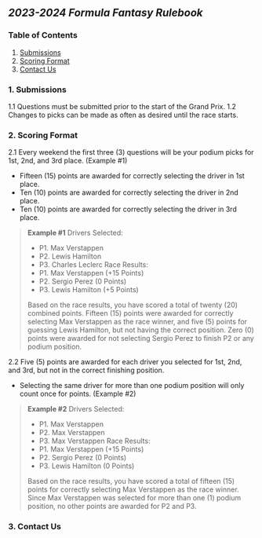 ## _2023-2024 Formula Fantasy Rulebook_

### Table of Contents
1. [Submissions](#1-submissions)
2. [Scoring Format](#2-scoring-format)
3. [Contact Us](#3-contact-us)

### 1. Submissions
1.1 Questions must be submitted prior to the start of the Grand Prix.
1.2 Changes to picks can be made as often as desired until the race starts.

### 2. Scoring Format
2.1 Every weekend the first three (3) questions will be your podium picks for 1st, 2nd, and 3rd place. (Example #1)
   - Fifteen (15) points are awarded for correctly selecting the driver in 1st place.
   - Ten (10) points are awarded for correctly selecting the driver in 2nd place.
   - Ten (10) points are awarded for correctly selecting the driver in 3rd place.

> **Example #1**
> Drivers Selected:
> - P1. Max Verstappen
> - P2. Lewis Hamilton
> - P3. Charles Leclerc
> Race Results:
> - P1. Max Verstappen (+15 Points)
> - P2. Sergio Perez (0 Points)
> - P3. Lewis Hamilton (+5 Points)
>
> Based on the race results, you have scored a total of twenty (20) combined points. Fifteen (15) points were awarded for correctly selecting Max Verstappen as the race winner, and five (5) points for guessing Lewis Hamilton, but not having the correct position. Zero (0) points were awarded for not selecting Sergio Perez to finish P2 or any podium position.

2.2 Five (5) points are awarded for each driver you selected for 1st, 2nd, and 3rd, but not in the correct finishing position. 
   - Selecting the same driver for more than one podium position will only count once for points. (Example #2)

> **Example #2**
> Drivers Selected:
> - P1. Max Verstappen
> - P2. Max Verstappen
> - P3. Max Verstappen
> Race Results:
> - P1. Max Verstappen (+15 Points)
> - P2. Sergio Perez (0 Points)
> - P3. Lewis Hamilton (0 Points)
>
> Based on the race results, you have scored a total of fifteen (15) points for correctly selecting Max Verstappen as the race winner. Since Max Verstappen was selected for more than one (1) podium position, no other points are awarded for P2 and P3.

### 3. Contact Us
